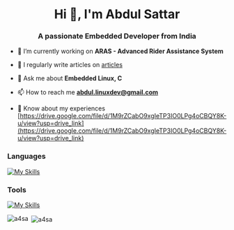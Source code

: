 <h1 align="center">Hi 👋, I'm Abdul Sattar</h1>
<h3 align="center">A passionate Embedded Developer from India</h3>

- 🔭 I’m currently working on **ARAS - Advanced Rider Assistance System**

- 📝 I regularly write articles on [articles](https://medium.com/@embedded.ai)

- 💬 Ask me about **Embedded Linux, C**

- 📫 How to reach me **abdul.linuxdev@gmail.com**

- 📄 Know about my experiences [https://drive.google.com/file/d/1M9rZCabO9xgIeTP3IO0LPg4oCBQY8K-u/view?usp=drive_link](https://drive.google.com/file/d/1M9rZCabO9xgIeTP3IO0LPg4oCBQY8K-u/view?usp=drive_link)

<h3 align="left">Languages</h3>

[![My Skills](https://skillicons.dev/icons?i=c,cpp,cmake,py,arduino,raspberrypi,bash,powershell,matlab,perl)](https://skillicons.dev)

<h3 align="left">Tools</h3>

[![My Skills](https://skillicons.dev/icons?i=eclipse,vscode,pycharm,git,github,linux,ubuntu,kali,wordpress,notion)](https://skillicons.dev)



<p><img align="left" src="https://github-readme-stats.vercel.app/api/top-langs?username=a4sa&show_icons=true&locale=en&layout=compact" alt="a4sa" /></p>

<p>&nbsp;<img align="center" src="https://github-readme-stats.vercel.app/api?username=a4sa&show_icons=true&locale=en" alt="a4sa" /></p>
